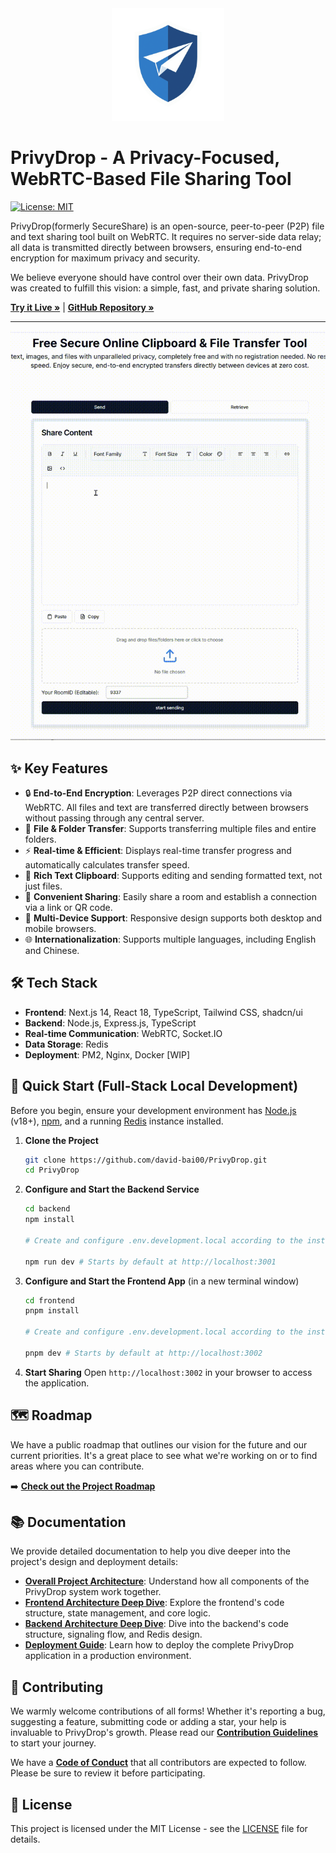 <div align="center">
  <img src="frontend/public/logo.png" alt="PrivyDrop Logo" width="180" />
</div>

# PrivyDrop - A Privacy-Focused, WebRTC-Based File Sharing Tool

[![License: MIT](https://img.shields.io/badge/license-MIT-blue.svg)](./LICENSE)

PrivyDrop(formerly SecureShare) is an open-source, peer-to-peer (P2P) file and text sharing tool built on WebRTC. It requires no server-side data relay; all data is transmitted directly between browsers, ensuring end-to-end encryption for maximum privacy and security.

We believe everyone should have control over their own data. PrivyDrop was created to fulfill this vision: a simple, fast, and private sharing solution.

[**Try it Live »**](https://www.privydrop.app/) | [**GitHub Repository »**](https://github.com/david-bai00/PrivyDrop)

---

![PrivyDrop Interface GIF](frontend/public/HowItWorks.gif)

## ✨ Key Features

- 🔒 **End-to-End Encryption**: Leverages P2P direct connections via WebRTC. All files and text are transferred directly between browsers without passing through any central server.
- 📂 **File & Folder Transfer**: Supports transferring multiple files and entire folders.
- ⚡ **Real-time & Efficient**: Displays real-time transfer progress and automatically calculates transfer speed.
- 📝 **Rich Text Clipboard**: Supports editing and sending formatted text, not just files.
- 🔗 **Convenient Sharing**: Easily share a room and establish a connection via a link or QR code.
- 📱 **Multi-Device Support**: Responsive design supports both desktop and mobile browsers.
- 🌐 **Internationalization**: Supports multiple languages, including English and Chinese.

## 🛠️ Tech Stack

- **Frontend**: Next.js 14, React 18, TypeScript, Tailwind CSS, shadcn/ui
- **Backend**: Node.js, Express.js, TypeScript
- **Real-time Communication**: WebRTC, Socket.IO
- **Data Storage**: Redis
- **Deployment**: PM2, Nginx, Docker [WIP]

## 🚀 Quick Start (Full-Stack Local Development)

Before you begin, ensure your development environment has [Node.js](https://nodejs.org/) (v18+), [npm](https://www.npmjs.com/), and a running [Redis](https://redis.io/) instance installed.

1.  **Clone the Project**

    ```bash
    git clone https://github.com/david-bai00/PrivyDrop.git
    cd PrivyDrop
    ```

2.  **Configure and Start the Backend Service**

    ```bash
    cd backend
    npm install

    # Create and configure .env.development.local according to the instructions in backend/README.md

    npm run dev # Starts by default at http://localhost:3001
    ```

3.  **Configure and Start the Frontend App** (in a new terminal window)

    ```bash
    cd frontend
    pnpm install

    # Create and configure .env.development.local according to the instructions in frontend/README.md

    pnpm dev # Starts by default at http://localhost:3002
    ```

4.  **Start Sharing**
    Open `http://localhost:3002` in your browser to access the application.

## 🗺️ Roadmap

We have a public roadmap that outlines our vision for the future and our current priorities. It's a great place to see what we're working on or to find areas where you can contribute.

➡️ **[Check out the Project Roadmap](./ROADMAP.md)**

## 📚 Documentation

We provide detailed documentation to help you dive deeper into the project's design and deployment details:

- [**Overall Project Architecture**](./docs/ARCHITECTURE.md): Understand how all components of the PrivyDrop system work together.
- [**Frontend Architecture Deep Dive**](./docs/FRONTEND_ARCHITECTURE.md): Explore the frontend's code structure, state management, and core logic.
- [**Backend Architecture Deep Dive**](./docs/BACKEND_ARCHITECTURE.md): Dive into the backend's code structure, signaling flow, and Redis design.
- [**Deployment Guide**](./docs/DEPLOYMENT.md): Learn how to deploy the complete PrivyDrop application in a production environment.

## 🤝 Contributing

We warmly welcome contributions of all forms! Whether it's reporting a bug, suggesting a feature, submitting code or adding a star, your help is invaluable to PrivyDrop's growth. Please read our [**Contribution Guidelines**](./.github/CONTRIBUTING.md) to start your journey.

We have a [**Code of Conduct**](./.github/CODE_OF_CONDUCT.md) that all contributors are expected to follow. Please be sure to review it before participating.

## 📄 License

This project is licensed under the MIT License - see the [LICENSE](./LICENSE) file for details.
